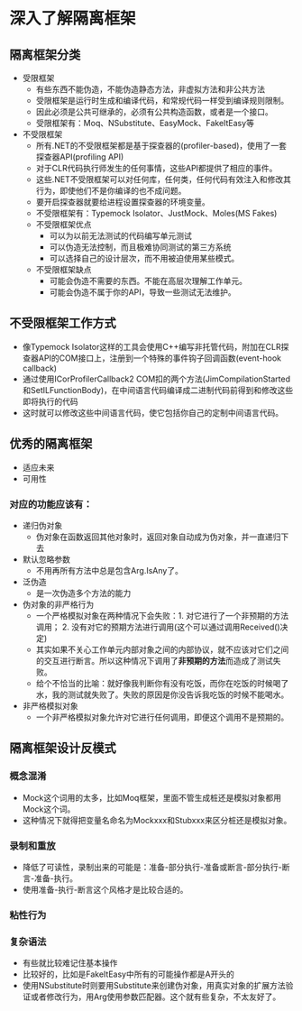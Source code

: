 # 深入了解隔离框架
## 隔离框架分类
* 受限框架
  * 有些东西不能伪造，不能伪造静态方法，非虚拟方法和非公共方法
  * 受限框架是运行时生成和编译代码，和常规代码一样受到编译规则限制。
  * 因此必须是公共可继承的，必须有公共构造函数，或者是一个接口。
  * 受限框架有：Moq、NSubstitute、EasyMock、FakeItEasy等
* 不受限框架
  * 所有.NET的不受限框架都是基于探查器的(profiler-based)，使用了一套探查器API(profiling API)
  * 对于CLR代码执行师发生的任何事情，这些API都提供了相应的事件。
  * 这些.NET不受限框架可以对任何库，任何类，任何代码有效注入和修改其行为，即使他们不是你编译的也不成问题。
  * 要开启探查器就要给进程设置探查器的环境变量。
  * 不受限框架有：Typemock Isolator、JustMock、Moles(MS Fakes)
  * 不受限框架优点
    * 可以为以前无法测试的代码编写单元测试
    * 可以伪造无法控制，而且极难协同测试的第三方系统
    * 可以选择自己的设计层次，而不用被迫使用某些模式。
  * 不受限框架缺点
    * 可能会伪造不需要的东西。不能在高层次理解工作单元。
    * 可能会伪造不属于你的API，导致一些测试无法维护。

## 不受限框架工作方式
* 像Typemock Isolator这样的工具会使用C++编写非托管代码，附加在CLR探查器API的COM接口上，注册到一个特殊的事件钩子回调函数(event-hook callback)
* 通过使用ICorProfilerCallback2 COM扣的两个方法(JimCompilationStarted和SetILFunctionBody)，在中间语言代码编译成二进制代码前得到和修改这些即将执行的代码
* 这时就可以修改这些中间语言代码，使它包括你自己的定制中间语言代码。

## 优秀的隔离框架
* 适应未来
* 可用性
### 对应的功能应该有：
* 递归伪对象
  * 伪对象在函数返回其他对象时，返回对象自动成为伪对象，并一直递归下去
* 默认忽略参数
  * 不用再所有方法中总是包含Arg.IsAny<Type>了。
* 泛伪造
  * 是一次伪造多个方法的能力
* 伪对象的非严格行为
  * 一个严格模拟对象在两种情况下会失败：1. 对它进行了一个非预期的方法调用； 2. 没有对它的预期方法进行调用(这个可以通过调用Received()决定)
  * 其实如果不关心工作单元内部对象之间的内部协议，就不应该对它们之间的交互进行断言。所以这种情况下调用了**非预期的方法**而造成了测试失败。
  * 给个不恰当的比喻：就好像我判断你有没有吃饭，而你在吃饭的时候喝了水，我的测试就失败了。失败的原因是你没告诉我吃饭的时候不能喝水。
* 非严格模拟对象
  * 一个非严格模拟对象允许对它进行任何调用，即便这个调用不是预期的。


## 隔离框架设计反模式
### 概念混淆
* Mock这个词用的太多，比如Moq框架，里面不管生成桩还是模拟对象都用Mock这个词。
* 这种情况下就得把变量名命名为Mockxxx和Stubxxx来区分桩还是模拟对象。

### 录制和重放
* 降低了可读性，录制出来的可能是：准备-部分执行-准备或断言-部分执行-断言-准备-执行。
* 使用准备-执行-断言这个风格才是比较合适的。

### 粘性行为

### 复杂语法
* 有些就比较难记住基本操作
* 比较好的，比如是FakeItEasy中所有的可能操作都是A开头的
* 使用NSubstitute时则要用Substitute来创建伪对象，用真实对象的扩展方法验证或者修改行为，用Arg<T>使用参数匹配器。这个就有些复杂，不太友好了。